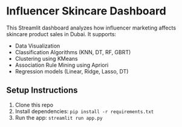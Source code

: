 # Influencer Skincare Dashboard

This Streamlit dashboard analyzes how influencer marketing affects skincare product sales in Dubai. It supports:

- Data Visualization
- Classification Algorithms (KNN, DT, RF, GBRT)
- Clustering using KMeans
- Association Rule Mining using Apriori
- Regression models (Linear, Ridge, Lasso, DT)

## Setup Instructions

1. Clone this repo
2. Install dependencies: `pip install -r requirements.txt`
3. Run the app: `streamlit run app.py`
